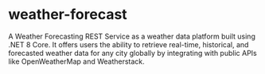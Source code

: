 # weather-forecast
A Weather Forecasting REST Service as a weather data platform built using .NET 8 Core. It offers users the ability to retrieve real-time, historical, and forecasted weather data for any city globally by integrating with public APIs like OpenWeatherMap and Weatherstack.
